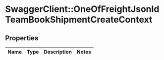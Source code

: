 # SwaggerClient::OneOfFreightJsonldTeamBookShipmentCreateContext

## Properties
Name | Type | Description | Notes
------------ | ------------- | ------------- | -------------

